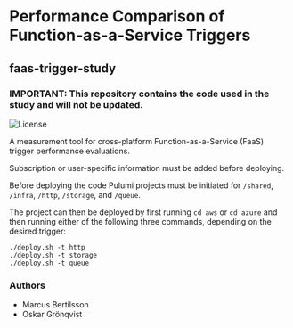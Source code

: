 # Performance Comparison of Function-as-a-Service Triggers
## faas-trigger-study

### IMPORTANT: This repository contains the code used in the study and will not be updated.

![License](https://img.shields.io/badge/License-Apache-blue.svg)

A measurement tool for cross-platform Function-as-a-Service (FaaS) trigger performance evaluations.

Subscription or user-specific information must be added before deploying.

Before deploying the code Pulumi projects must be initiated for `/shared`, `/infra`, `/http`, `/storage`, and `/queue`.   

The project can then be deployed by first running `cd aws` or `cd azure` and then running either of the following three commands, depending on the desired trigger:
```
./deploy.sh -t http
./deploy.sh -t storage
./deploy.sh -t queue
```

### Authors
* Marcus Bertilsson
* Oskar Grönqvist
